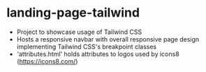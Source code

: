 # landing-page-tailwind
* Project to showcase usage of Tailwind CSS
* Hosts a responsive navbar with overall responsive page design implementing Tailwind CSS's breakpoint classes
* 'attributes.html' holds attributes to logos used by icons8 (https://icons8.com/)
